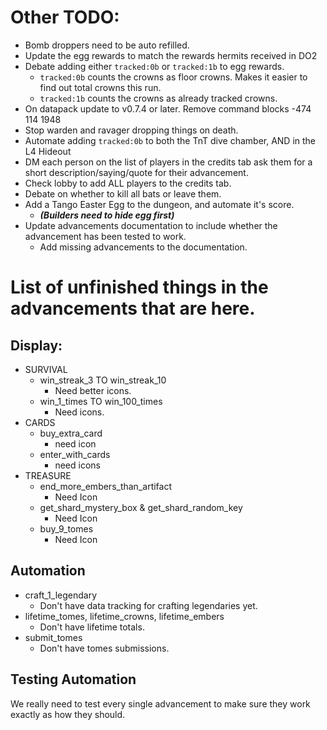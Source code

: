# Other TODO:
- Bomb droppers need to be auto refilled.
- Update the egg rewards to match the rewards hermits received in DO2
- Debate adding either `tracked:0b` or `tracked:1b` to egg rewards.
  - `tracked:0b` counts the crowns as floor crowns. Makes it easier to find out total crowns this run.
  - `tracked:1b` counts the crowns as already tracked crowns.
- On datapack update to v0.7.4 or later. Remove command blocks -474 114 1948
- Stop warden and ravager dropping things on death.
- Automate adding `tracked:0b` to both the TnT dive chamber, AND in the L4 Hideout
- DM each person on the list of players in the credits tab ask them for a short description/saying/quote for their advancement.
- Check lobby to add ALL players to the credits tab.
- Debate on whether to kill all bats or leave them.
- Add a Tango Easter Egg to the dungeon, and automate it's score. 
  - **_(Builders need to hide egg first)_**
- Update advancements documentation to include whether the advancement has been tested to work.
  - Add missing advancements to the documentation.
# List of unfinished things in the advancements that are here.

## Display:
 - SURVIVAL
   - win_streak_3 TO win_streak_10
       - Need better icons.
   - win_1_times TO win_100_times
       - Need icons.
 - CARDS
     - buy_extra_card
       - need icon
     - enter_with_cards
       - need icons
 - TREASURE
   - end_more_embers_than_artifact
     - Need Icon
   - get_shard_mystery_box & get_shard_random_key
     - Need Icon
   - buy_9_tomes
     - Need Icon
## Automation
 - craft_1_legendary
      - Don't have data tracking for crafting legendaries yet.
 - lifetime_tomes, lifetime_crowns, lifetime_embers
   - Don't have lifetime totals.
 - submit_tomes
   - Don't have tomes submissions.
 

## Testing Automation
We really need to test every single advancement to make sure they work exactly as how they should.

